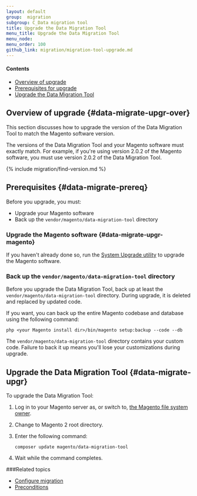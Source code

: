 ```yaml
---
layout: default
group:  migration
subgroup: C_Data migration tool
title: Upgrade the Data Migration Tool
menu_title: Upgrade the Data Migration Tool
menu_node: 
menu_order: 100
github_link: migration/migration-tool-upgrade.md
---
```


#### Contents
*	[Overview of upgrade](#data-migrate-upgr-over)
*	[Prerequisites for upgrade](#data-migrate-upgr-prereq)
*	[Upgrade the Data Migration Tool](#data-migrate-upgr)

## Overview of upgrade {#data-migrate-upgr-over}
This section discusses how to upgrade the version of the Data Migration Tool to match the Magento software version.

The versions of the Data Migration Tool and your Magento software must exactly match. For example, if you're using version 2.0.2 of the Magento software, you must use version 2.0.2 of the Data Migration Tool.

{% include migration/find-version.md %}

## Prerequisites {#data-migrate-prereq}
Before you upgrade, you must:

*	Upgrade your Magento software
*	Back up the `vendor/magento/data-migration-tool` directory

### Upgrade the Magento software {#data-migrate-upgr-magento}
If you haven't already done so, run the <a href="{{ site.gdeurl }}comp-mgr/upgrader/upgrade-start.html">System Upgrade utility</a> to upgrade the Magento software.

### Back up the `vendor/magento/data-migration-tool` directory
Before you upgrade the Data Migration Tool, back up at least the `vendor/magento/data-migration-tool` directory. During upgrade, it is deleted and replaced by updated code.

If you want, you can back up the entire Magento codebase and database using the following command:

	php <your Magento install dir>/bin/magento setup:backup --code --db

<div class="bs-callout bs-callout-warning">
    <p>The <code>vendor/magento/data-migration-tool</code> directory contains your custom code. Failure to back it up means you'll lose your customizations during upgrade.</p>
</div>

## Upgrade the Data Migration Tool {#data-migrate-upgr}
To upgrade the Data Migration Tool:

1.	Log in to your Magento server as, or switch to, <a href="{{ site.gdeurl }}install-gde/prereq/apache-user.html">the Magento file system owner</a>.
2.	Change to Magento 2 root directory.
3.	Enter the following command:

		composer update magento/data-migration-tool
4.	Wait while the command completes.

###Related topics

* <a href="{{ site.gdeurl }}migration/migration-tool-configure.html">Configure migration</a>
* <a href="{{ site.gdeurl }}migration/migration-tool-preconditions.html">Preconditions</a>
